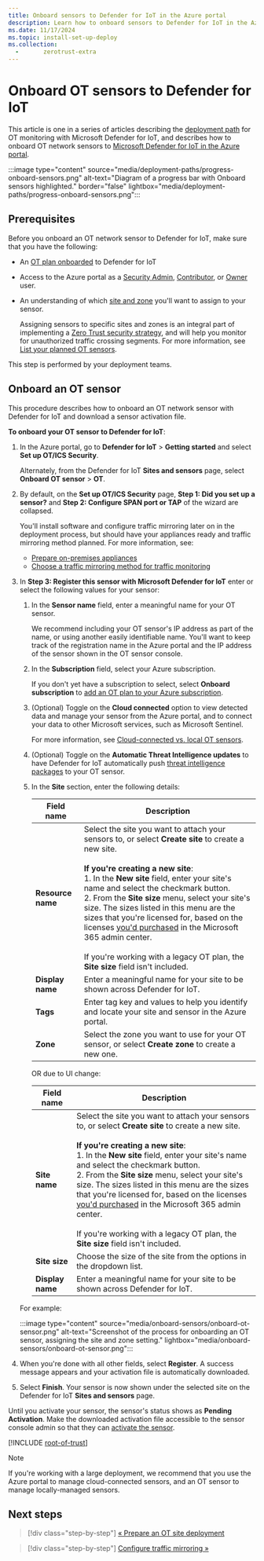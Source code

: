 ```yaml
---
title: Onboard sensors to Defender for IoT in the Azure portal
description: Learn how to onboard sensors to Defender for IoT in the Azure portal.
ms.date: 11/17/2024
ms.topic: install-set-up-deploy
ms.collection:
  -       zerotrust-extra
---
```


# Onboard OT sensors to Defender for IoT

This article is one in a series of articles describing the [deployment path](ot-deploy/ot-deploy-path.md) for OT monitoring with Microsoft Defender for IoT, and describes how to onboard OT network sensors to [Microsoft Defender for IoT in the Azure portal](https://portal.azure.com/#blade/Microsoft_Azure_IoT_Defender/IoTDefenderDashboard/Getting_Started).

:::image type="content" source="media/deployment-paths/progress-onboard-sensors.png" alt-text="Diagram of a progress bar with Onboard sensors highlighted." border="false" lightbox="media/deployment-paths/progress-onboard-sensors.png":::

## Prerequisites

Before you onboard an OT network sensor to Defender for IoT, make sure that you have the following:

- An [OT plan onboarded](getting-started.md) to Defender for IoT

- Access to the Azure portal as a [Security Admin](../../role-based-access-control/built-in-roles.md#security-admin), [Contributor](../../role-based-access-control/built-in-roles.md#contributor), or [Owner](../../role-based-access-control/built-in-roles.md#owner) user.

- An understanding of which [site and zone](best-practices/plan-corporate-monitoring.md#plan-ot-sites-and-zones) you'll want to assign to your sensor.

    Assigning sensors to specific sites and zones is an integral part of implementing a [Zero Trust security strategy](concept-zero-trust.md), and will help you monitor for unauthorized traffic crossing segments. For more information, see [List your planned OT sensors](best-practices/plan-prepare-deploy.md#list-your-planned-ot-sensors).

This step is performed by your deployment teams.

## Onboard an OT sensor

This procedure describes how to onboard an OT network sensor with Defender for IoT and download a sensor activation file.

**To onboard your OT sensor to Defender for IoT**:

1. In the Azure portal, go to **Defender for IoT** > **Getting started** and select **Set up OT/ICS Security**.

    Alternately, from the Defender for IoT **Sites and sensors** page, select **Onboard OT sensor** > **OT**.

1. By default, on the **Set up OT/ICS Security** page, **Step 1: Did you set up a sensor?** and **Step 2: Configure SPAN port or TAP​** of the wizard are collapsed.

    You'll install software and configure traffic mirroring later on in the deployment process, but should have your appliances ready and traffic mirroring method planned. For more information, see:

    - [Prepare on-premises appliances](best-practices/plan-prepare-deploy.md#prepare-on-premises-appliances)
    - [Choose a traffic mirroring method for traffic monitoring](best-practices/traffic-mirroring-methods.md)

1. In **Step 3: Register this sensor with Microsoft Defender for IoT** enter or select the following values for your sensor:

    1. In the **Sensor name** field, enter a meaningful name for your OT sensor.  

        We recommend including your OT sensor's IP address as part of the name, or using another easily identifiable name. You'll want to keep track of the registration name in the Azure portal and the IP address of the sensor shown in the OT sensor console.

    1. In the **Subscription** field, select your Azure subscription.

        If you don't yet have a subscription to select, select **Onboard subscription** to [add an OT plan to your Azure subscription](getting-started.md).

    1. (Optional) Toggle on the **Cloud connected** option to view detected data and manage your sensor from the Azure portal, and to connect your data to other Microsoft services, such as Microsoft Sentinel.<!-- Due to UI changes this may need to change to: In the **Sensor type** field, select from the dropdown options.  -->

        For more information, see [Cloud-connected vs. local OT sensors](architecture.md#cloud-connected-vs-local-ot-sensors).

    1. (Optional) Toggle on the **Automatic Threat Intelligence updates** to have Defender for IoT automatically push [threat intelligence packages](how-to-work-with-threat-intelligence-packages.md) to your OT sensor.

    1. In the **Site** section, enter the following details:

        |Field name |Description  |
        |---------|---------|
        |**Resource name**     |  Select the site you want to attach your sensors to, or select **Create site** to create a new site.  <br><br>**If you're creating a new site**: <br>1. In the **New site** field, enter your site's name and select the checkmark button. <br>2.  From the **Site size** menu, select your site's size. The sizes listed in this menu are the sizes that you're licensed for, based on the licenses [you'd purchased](how-to-manage-subscriptions.md) in the Microsoft 365 admin center.  <br><br>If you're working with a legacy OT plan, the **Site size** field isn't included.   |
        |**Display name**     |    Enter a meaningful name for your site to be shown across Defender for IoT.   |
        |**Tags**     |   Enter tag key and values to help you identify and locate your site and sensor in the Azure portal.      |
        |**Zone**     | Select the zone you want to use for your OT sensor, or select **Create zone** to create a new one.        |

        OR due to UI change:<!-- check this with Belle and make changes and delete unneeded sections of the table. -->

        |Field name |Description  |
        |---------|---------|
        |**Site name**     |  Select the site you want to attach your sensors to, or select **Create site** to create a new site.  <br><br>**If you're creating a new site**: <br>1. In the **New site** field, enter your site's name and select the checkmark button. <br>2.  From the **Site size** menu, select your site's size. The sizes listed in this menu are the sizes that you're licensed for, based on the licenses [you'd purchased](how-to-manage-subscriptions.md) in the Microsoft 365 admin center.  <br><br>If you're working with a legacy OT plan, the **Site size** field isn't included.   |
        |**Site size**     |  Choose the size of the site from the options in the dropdown list.  |
        |**Display name**     |    Enter a meaningful name for your site to be shown across Defender for IoT.   |

    For example:

    :::image type="content" source="media/onboard-sensors/onboard-ot-sensor.png" alt-text="Screenshot of the process for onboarding an OT sensor, assigning the site and zone setting." lightbox="media/onboard-sensors/onboard-ot-sensor.png":::

1. When you're done with all other fields, select **Register**. A success message appears and your activation file is automatically downloaded.

1. Select **Finish**. Your sensor is now shown under the selected site on the Defender for IoT **Sites and sensors** page.

Until you activate your sensor, the sensor's status shows as **Pending Activation**. Make the downloaded activation file accessible to the sensor console admin so that they can [activate the sensor](ot-deploy/activate-deploy-sensor.md).

[!INCLUDE [root-of-trust](includes/root-of-trust.md)]

> [!NOTE]
> If you're working with a large deployment, we recommend that you use the Azure portal to manage cloud-connected sensors, and an OT sensor to manage locally-managed sensors.

## Next steps

> [!div class="step-by-step"]
> [« Prepare an OT site deployment](best-practices/plan-prepare-deploy.md)

> [!div class="step-by-step"]
> [Configure traffic mirroring »](traffic-mirroring/traffic-mirroring-overview.md)
